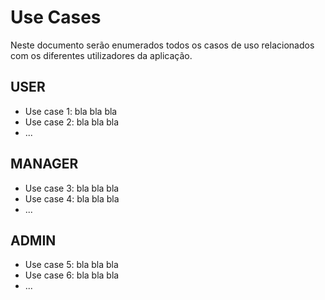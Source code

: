 # Use Cases 
Neste documento serão enumerados todos os casos de uso relacionados com os diferentes utilizadores da aplicação.

## USER

- Use case 1: bla bla bla
- Use case 2: bla bla bla
- ...

## MANAGER

- Use case 3: bla bla bla
- Use case 4: bla bla bla
- ...

## ADMIN

- Use case 5: bla bla bla
- Use case 6: bla bla bla
- ...